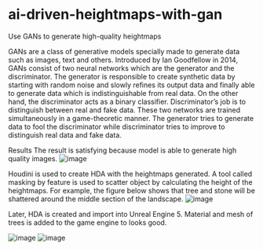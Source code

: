 # ai-driven-heightmaps-with-gan
Use GANs to generate high-quality heightmaps

GANs are a class of generative models specially made to generate data such as images, text and others. Introduced by Ian Goodfellow in 2014,  GANs consist of two neural networks which are the generator and the discriminator. The generator is responsible to create synthetic data by starting with random noise and slowly refines its output data and finally able to generate data which is indistinguishable from real data. On the other hand, the discriminator acts as a binary classifier. Discriminator’s job is to distinguish between real and fake data. These two networks are trained simultaneously in a game-theoretic manner. The generator tries to generate data to fool the discriminator while discriminator tries to improve to distinguish real data and fake data.

Results
The result is satisfying because model is able to generate high quality images. 
![image](https://github.com/LipChuanSui/ai-driven-heightmaps-with-gan/assets/56187131/09deaa82-5a7d-417d-87bf-86f5ad6f8255)

Houdini is used to create HDA with the heightmaps generated. A tool called masking by feature is used to scatter object by calculating the height of the heightmaps. For example, the figure below shows that tree and stone will be shattered around the middle section of the landscape. 
![image](https://github.com/LipChuanSui/ai-driven-heightmaps-with-gan/assets/56187131/90186016-d290-490b-83bd-6215df45e944)

Later, HDA is created and import into Unreal Engine 5. Material and mesh of trees is added to the game engine to looks good. 

![image](https://github.com/LipChuanSui/ai-driven-heightmaps-with-gan/assets/56187131/0dfa4908-2f62-41b2-8c1f-d7cb7a3ad40a)
![image](https://github.com/LipChuanSui/ai-driven-heightmaps-with-gan/assets/56187131/c49fdaef-bfdb-4114-bc34-d2fca65b9c3d)

